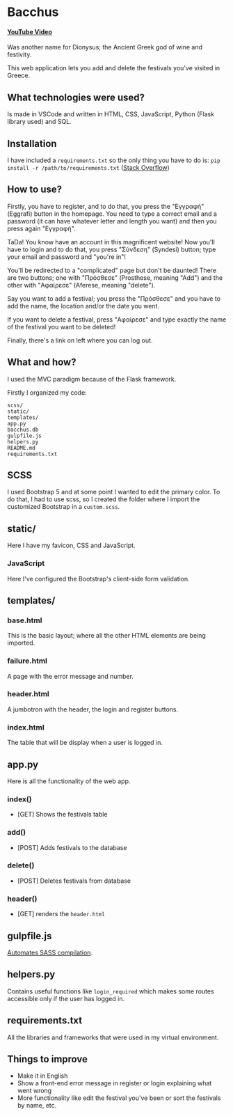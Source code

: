 # Bacchus

#### [YouTube Video](https://youtu.be/PXDWDRF6Kq0)

Was another name for Dionysus; the Ancient Greek god of wine and festivity. 

This web application lets you add and delete the festivals you've visited in Greece.

## What technologies were used?

Is made in VSCode and written in HTML, CSS, JavaScript, Python (Flask library used) and SQL.

## Installation

I have included a `requirements.txt` so the only thing you have to do is: `pip install -r /path/to/requirements.txt` ([Stack Overflow](https://stackoverflow.com/questions/7225900/how-can-i-install-packages-using-pip-according-to-the-requirements-txt-file-from))

## How to use?

Firstly, you have to register, and to do that, you press the "Εγγραφή" (Eggrafi) button in the homepage. You need to type a correct email and a password (it can have whatever letter and length you want) and then you press again "Εγγραφή". 

TaDa! You know have an account in this magnificent website! Now you'll have to login and to do that, you press "Σύνδεση" (Syndesi) button; type your email and password and "you're in"! 

You'll be redirected to a "complicated" page but don't be daunted! There are two buttons; one with "Πρόσθεσε" (Prosthese, meaning "Add") and the other with "Αφαίρεσε" (Aferese, meaning "delete").

Say you want to add a festival; you press the "Πρόσθεσε" and you have to add the name, the location and/or the date you went. 

If you want to delete a festival, press "Αφαίρεσε" and type exactly the name of the festival you want to be deleted!

Finally, there's a link on left where you can log out. 

## What and how?

I used the MVC paradigm because of the Flask framework.

Firstly I organized my code:
```
scss/
static/
templates/
app.py
bacchus.db
gulpfile.js
helpers.py
README.md
requirements.txt
```

## SCSS

I used Bootstrap 5 and at some point I wanted to edit the primary color. To do that, I had to use scss, so I created the folder where I import the customized Bootstrap in a `custom.scss`.

## static/

Here I have my favicon, CSS and JavaScript.

### JavaScript

Here I've configured the Bootstrap's client-side form validation.

## templates/

### base.html

This is the basic layout; where all the other HTML elements are being imported.

### failure.html

A page with the error message and number.

### header.html

A jumbotron with the header, the login and register buttons.

### index.html

The table that will be display when a user is logged in.

## app.py

Here is all the functionality of the web app.

### index()

* [GET] Shows the festivals table

### add()

* [POST] Adds festivals to the database

### delete()

* [POST] Deletes festivals from database

### header()

* [GET] renders the `header.html`

## gulpfile.js

[Automates SASS compilation](https://code.visualstudio.com/docs/languages/css#_automating-sassless-compilation).

## helpers.py

Contains useful functions like `login_required` which makes some routes accessible only if the user has logged in.

## requirements.txt

All the libraries and frameworks that were used in my virtual environment.

## Things to improve

* Make it in English
* Show a front-end error message in register or login explaining what went wrong
* More functionality like edit the festival you've been or sort the festivals by name, etc.
